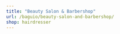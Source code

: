 ```yaml
---
title: "Beauty Salon & Barbershop"
url: /baguio/beauty-salon-and-barbershop/
shop: hairdresser
---
```

